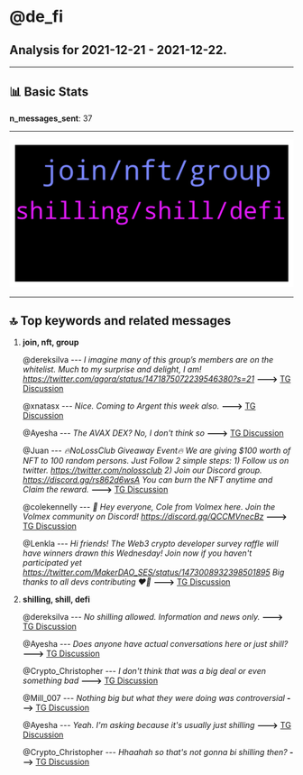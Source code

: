 # **@de_fi**
 ## Analysis for **2021-12-21** - **2021-12-22**.

---

## 📊 **Basic Stats**

**n_messages_sent**: 37

---
![wordcloud](de_fi_1Days_wordcloud.png)

---


## 🔝 **Top keywords and related messages**

1. **join, nft, group**

    @dereksilva --- *I imagine many of this group’s members are on the whitelist. Much to my surprise and delight, I am!   https://twitter.com/agora/status/1471875072239546380?s=21* **--->** [TG Discussion](https://t.me/de_fi/232010)

    @xnatasx --- *Nice. Coming to Argent this week also.* **--->** [TG Discussion](https://t.me/de_fi/232004)

    @Ayesha --- *The AVAX DEX? No, I don't think so* **--->** [TG Discussion](https://t.me/de_fi/232148)

    @Juan --- *🔥NoLossClub Giveaway Event🔥  We are giving $100 worth of NFT to 100 random persons. Just Follow 2 simple steps: 1) Follow us on twitter. https://twitter.com/nolossclub 2) Join our Discord group. https://discord.gg/rs862d6wsA  You can burn the NFT anytime and Claim the reward.* **--->** [TG Discussion](https://t.me/de_fi/232096)

    @colekennelly --- *👋 Hey everyone, Cole from Volmex here. Join the Volmex community on Discord! https://discord.gg/QCCMVnecBz* **--->** [TG Discussion](https://t.me/de_fi/232042)

    @Lenkla --- *Hi friends! The Web3 crypto developer survey raffle will have winners drawn this Wednesday! Join now if you haven't participated yet https://twitter.com/MakerDAO_SES/status/1473008932398501895 Big thanks to all devs contributing ❤️‍🔥* **--->** [TG Discussion](https://t.me/de_fi/231989)

2. **shilling, shill, defi**

    @dereksilva --- *No shilling allowed. Information and news only.* **--->** [TG Discussion](https://t.me/de_fi/232132)

    @Ayesha --- *Does anyone have actual conversations here or just shill?* **--->** [TG Discussion](https://t.me/de_fi/232124)

    @Crypto_Christopher --- *I don't think that was a big deal or even something bad* **--->** [TG Discussion](https://t.me/de_fi/232157)

    @Mill_007 --- *Nothing big but what they were doing was controversial* **--->** [TG Discussion](https://t.me/de_fi/232156)

    @Ayesha --- *Yeah. I'm asking because it's usually just shilling* **--->** [TG Discussion](https://t.me/de_fi/232135)

    @Crypto_Christopher --- *Hhaahah so that's not gonna bi shilling then?* **--->** [TG Discussion](https://t.me/de_fi/232127)

